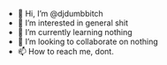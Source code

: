 - 👋 Hi, I’m @djdumbbitch
- 👀 I’m interested in general shit
- 🌱 I’m currently learning nothing
- 💞️ I’m looking to collaborate on nothing
- 📫 How to reach me, dont.

<!---
djdumbbitch/djdumbbitch is a ✨ special ✨ repository because its `README.md` (this file) appears on your GitHub profile.
You can click the Preview link to take a look at your changes.
--->
